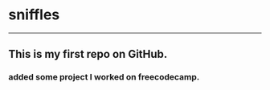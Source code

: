 # sniffles

---------
## This is my first repo on GitHub.
### added some project I worked on freecodecamp.
